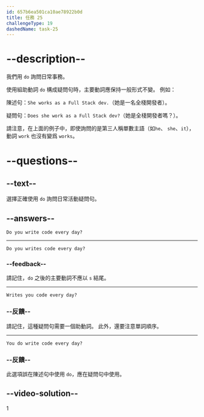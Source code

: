 ```yaml
---
id: 657b6ea501ca10ae78922b0d
title: 任務 25
challengeType: 19
dashedName: task-25
---
```


# --description--

我們用 `do` 詢問日常事務。

使用組助動詞 `do` 構成疑問句時，主要動詞應保持一般形式不變。 例如：

陳述句：`She works as a Full Stack dev.`（她是一名全棧開發者）。

疑問句：`Does she work as a Full Stack dev?`（她是全棧開發者嗎？）。

請注意，在上面的例子中，即使詢問的是第三人稱單數主語（如`he`、 `she`、`it`），動詞 `work` 也沒有變爲 `works`。

# --questions--

## --text--

選擇正確使用 `do` 詢問日常活動疑問句。

## --answers--

`Do you write code every day?`

---

`Do you writes code every day?`

### --feedback--

請記住，`do` 之後的主要動詞不應以 `s` 結尾。

---

`Writes you code every day?`

### --反饋--

請記住，這種疑問句需要一個助動詞。 此外，還要注意單詞順序。

---

`You do write code every day?`

### --反饋--

此選項誤在陳述句中使用 `do`，應在疑問句中使用。

## --video-solution--

1
